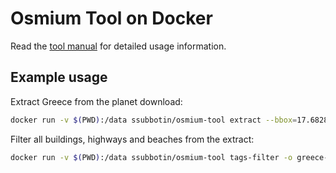 # Osmium Tool on Docker

Read the [tool manual](http://osmcode.org/osmium-tool/) for detailed usage information.

## Example usage

Extract Greece from the planet download:

```bash
docker run -v $(PWD):/data ssubbotin/osmium-tool extract --bbox=17.682871,33.679590,30.404538,42.269466 -o greece.osm.pbf planet-latest.osm.pbf
```

Filter all buildings, highways and beaches from the extract:

```bash
docker run -v $(PWD):/data ssubbotin/osmium-tool tags-filter -o greece-filtered.osm.pbf greece.osm.pbf building highway natural=beach
```
